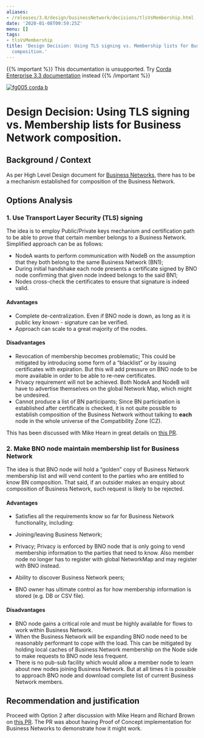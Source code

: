 ```yaml
---
aliases:
- /releases/3.0/design/businessNetwork/decisions/tlsVsMembership.html
date: '2020-01-08T09:59:25Z'
menu: []
tags:
- tlsVsMembership
title: 'Design Decision: Using TLS signing vs. Membership lists for Business Network
  composition.'
---
```

{{% important %}}
This documentation is unsupported.
Try [Corda Enterprise 3.3 documentation](/docs/corda-enterprise/3.3/_index.md) instead
{{% /important %}}

[![fg005 corda b](https://www.corda.net/wp-content/uploads/2016/11/fg005_corda_b.png "fg005 corda b")](https://www.corda.net/wp-content/uploads/2016/11/fg005_corda_b.png)


# Design Decision: Using TLS signing vs. Membership lists for Business Network composition.


## Background / Context

As per High Level Design document for [Business Networks](../design.md), there has to be a mechanism established
for composition of the Business Network.


## Options Analysis


### 1. Use Transport Layer Security (TLS) signing

The idea is to employ Public/Private keys mechanism and certification path to be able to prove that certain
member belongs to a Business Network.
Simplified approach can be as follows:


* NodeA wants to perform communication with NodeB on the assumption that they both belong to the same
Business Network (BN1);
* During initial handshake each node presents a certificate signed by BNO node confirming that given
node indeed belongs to the said BN1;
* Nodes cross-check the certificates to ensure that signature is indeed valid.


#### Advantages


* Complete de-centralization.
Even if BNO node is down, as long as it is public key known - signature can be verified.
* Approach can scale to a great majority of the nodes.


#### Disadvantages


* Revocation of membership becomes problematic;
This could be mitigated by introducing some form of a “blacklist” or by issuing certificates with expiration. But this will
add pressure on BNO node to be more available in order to be able to re-new certificates.
* Privacy requirement will not be achieved.
Both NodeA and NodeB will have to advertise themselves on the global Network Map, which might be undesired.
* Cannot produce a list of BN participants;
Since BN participation is established after certificate is checked, it is not quite possible to establish
composition of the Business Network without talking to **each** node in the whole universe of the Compatibility Zone (CZ).

This has been discussed with Mike Hearn in great details on [this PR](https://github.com/corda/enterprise/pull/101#pullrequestreview-77476717).


### 2. Make BNO node maintain membership list for Business Network

The idea is that BNO node will hold a “golden” copy of Business Network membership list and will vend
content to the parties who are entitled to know BN composition.
That said, if an outsider makes an enquiry about composition of Business Network, such request is likely
to be rejected.


#### Advantages


* Satisfies all the requirements know so far for Business Network functionality, including:


* Joining/leaving Business Network;
* Privacy;
Privacy is enforced by BNO node that is only going to vend membership information to the parties that need to know.
Also member node no longer has to register with global NetworkMap and may register with BNO instead.
* Ability to discover Business Network peers;
* BNO owner has ultimate control as for how membership information is stored (e.g. DB or CSV file).


#### Disadvantages


* BNO node gains a critical role and must be highly available for flows to work within Business Network.
* When the Business Network will be expanding BNO node need to be reasonably performant to cope with the load.
This can be mitigated by holding local caches of Business Network membership on the Node side to make requests
to BNO node less frequent.
* There is no pub-sub facility which would allow a member node to learn about new nodes joining Business Network.
But at all times it is possible to approach BNO node and download complete list of current Business Network members.


## Recommendation and justification

Proceed with Option 2 after discussion with Mike Hearn and Richard Brown on [this PR](https://github.com/corda/enterprise/pull/101).
The PR was about having Proof of Concept implementation for Business Networks to demonstrate how it might work.

